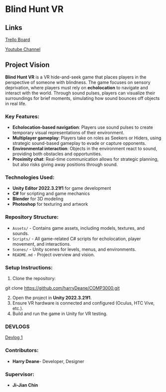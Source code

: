 
# Blind Hunt VR

## Links
[Trello Board](https://trello.com/b/H8gmB1Px/blind-hunt-vr-plan)

[Youtube Channel](https://www.youtube.com/@harrydeaneplym)


## Project Vision
**Blind Hunt VR** is a VR hide-and-seek game that places players in the perspective of someone with blindness. The game focuses on sensory deprivation, where players must rely on **echolocation** to navigate and interact with the world. Through sound pulses, players can visualize their surroundings for brief moments, simulating how sound bounces off objects in real life.

### Key Features:
- **Echolocation-based navigation**: Players use sound pulses to create temporary visual representations of their environment.
- **Multiplayer gameplay**: Players take on roles as Seekers or Hiders, using strategic sound-based gameplay to evade or capture opponents.
- **Environmental interaction**: Objects in the environment react to sound, providing both obstacles and opportunities.
- **Proximity chat**: Real-time communication allows for strategic planning, but also risks giving away positions through sound.

### Technologies Used:
- **Unity Editor 2022.3.21f1** for game development
- **C#** for scripting and game mechanics
- **Blender** for 3D modeling
- **Photoshop** for texturing and artwork

### Repository Structure:
- `Assets/` - Contains game assets, including models, textures, and sounds.
- `Scripts/` - All game-related C# scripts for echolocation, player movement, and interactions.
- `Scenes/` - Unity scenes for levels, menus, and environments.
- `README.md` - Project overview and vision.

### Setup Instructions:
1. Clone the repository:  

git clone https://github.com/harryDeane/COMP3000.git

2. Open the project in **Unity 2022.3.21f1**.
3. Ensure VR hardware is connected and configured (Oculus, HTC Vive, etc.).
4. Build and run the game in Unity for VR testing.

### DEVLOGS

[Devlog 1](https://youtu.be/fiv9hNTrj-M)

### Contributors:
- **Harry Deane**- Developer, Designer
  
### Supervisor:
- **Ji-Jian Chin**
